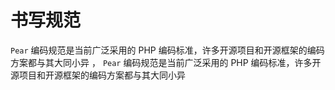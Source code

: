# 书写规范

`Pear` 编码规范是当前广泛采用的 PHP 编码标准，许多开源项目和开源框架的编码方案都与其大同小异 ， `Pear` 编码规范是当前广泛采用的 PHP 编码标准，许多开源项目和开源框架的编码方案都与其大同小异
